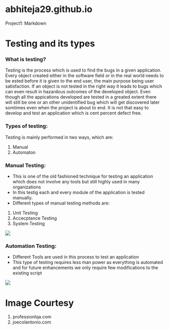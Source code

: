 # abhiteja29.github.io
Project1: Markdown

# Testing and its types

### What is testing?

Testing is the process which is used to find the bugs in a given application. Every object created either in the software field or in the real world needs to be ested before it is given to the end user, the main purpose being user satisfaction. If an object is not tested in the right way it leads to bugs which can even result in hazardous outcomes of the developed object. Even though all the appications developed are tested in a greated extent there will still be one or an other unidentified bug which will get discovered later somtimes even when the project is about to end. It is not that easy to develop and test an application which is cent percent defect free.

### Types of testing:

Testing is mainly performed in two ways, which are:

1.  Manual
2.  Automaton

### Manual Testing:

*   This is one of the old fashioned technique for testing an application which does not involve any tools but still highly used in many organizations
*   In this testig each and every module of the application is tested manually.
*   Different types of manual testing methods are:

1.  Unit Testing
2.  Accecptance Testing
3.  System Testing

![](manual.jpg)  

### Automation Testing:

*   Different Tools are used in this process to test an application
*   This type of testing requires less man power as everything is automated and for future enhancements we only require few modifications to the existing script

![](automation.jpg)  

# Image Courtesy

1.  professionlqa.com
2.  joecolantonio.com
